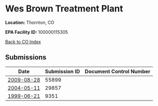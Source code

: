 # Wes Brown Treatment Plant

**Location:** Thornton, CO

**EPA Facility ID:** 100000115305

[Back to CO Index](../../index.md)

## Submissions

| Date | Submission ID | Document Control Number |
|------|--------------|-------------------------|
| [2009-08-28](submissions/55899.md) | 55899 |  |
| [2004-05-11](submissions/29857.md) | 29857 |  |
| [1999-06-21](submissions/9351.md) | 9351 |  |
